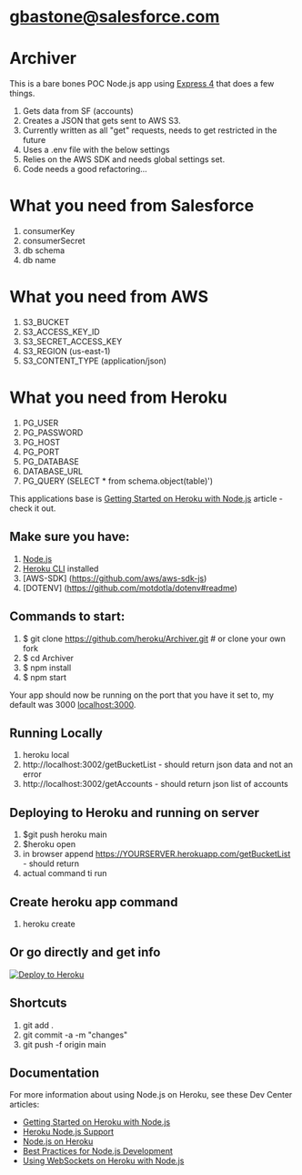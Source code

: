 # gbastone@salesforce.com

# Archiver

This is a bare bones POC Node.js app using [Express 4](http://expressjs.com/) that does a few things.

1. Gets data from SF (accounts)
2. Creates a JSON that gets sent to AWS S3. 
3. Currently written as all "get" requests, needs to get restricted in the future
4. Uses a .env file with the below settings
5. Relies on the AWS SDK and needs global settings set.
6. Code needs a good refactoring...

# What you need from Salesforce 

1. consumerKey
2. consumerSecret
3. db schema
4. db name

# What you need from AWS

1. S3_BUCKET
2. S3_ACCESS_KEY_ID
3. S3_SECRET_ACCESS_KEY
4. S3_REGION (us-east-1)
5. S3_CONTENT_TYPE (application/json)

# What you need from Heroku

1. PG_USER
2. PG_PASSWORD
3. PG_HOST
4. PG_PORT
5. PG_DATABASE
7. DATABASE_URL
8. PG_QUERY (SELECT * from schema.object(table)')

This applications base is [Getting Started on Heroku with Node.js](https://devcenter.heroku.com/articles/getting-started-with-nodejs) article - check it out.

## Make sure you have:
1. [Node.js](http://nodejs.org/)
2. [Heroku CLI](https://cli.heroku.com/) installed
3. [AWS-SDK] (https://github.com/aws/aws-sdk-js)
4. [DOTENV] (https://github.com/motdotla/dotenv#readme)


## Commands to start:
1. $ git clone https://github.com/heroku/Archiver.git # or clone your own fork
2. $ cd Archiver
3. $ npm install
4. $ npm start

Your app should now be running on the port that you have it set to, my default was 3000 [localhost:3000](http://localhost:3000/).

## Running Locally
1. heroku local
2. http://localhost:3002/getBucketList - should return json data and not an error
3. http://localhost:3002/getAccounts - should return json list of accounts

## Deploying to Heroku and running on server
1. $git push heroku main 
2. $heroku open
3. in browser append https://YOURSERVER.herokuapp.com/getBucketList - should return 
4. actual command ti run 

## Create heroku app command
1. heroku create 


## Or go directly and get info
[![Deploy to Heroku](https://www.herokucdn.com/deploy/button.svg)](https://heroku.com/deploy)

## Shortcuts

1. git add .
2. git commit -a -m "changes"
3. git push -f origin main



## Documentation

For more information about using Node.js on Heroku, see these Dev Center articles:

- [Getting Started on Heroku with Node.js](https://devcenter.heroku.com/articles/getting-started-with-nodejs)
- [Heroku Node.js Support](https://devcenter.heroku.com/articles/nodejs-support)
- [Node.js on Heroku](https://devcenter.heroku.com/categories/nodejs)
- [Best Practices for Node.js Development](https://devcenter.heroku.com/articles/node-best-practices)
- [Using WebSockets on Heroku with Node.js](https://devcenter.heroku.com/articles/node-websockets)
